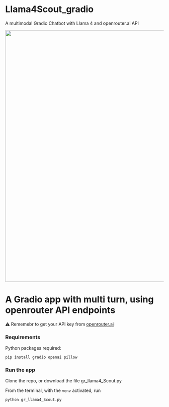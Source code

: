 # Llama4Scout_gradio
A multimodal Gradio Chatbot with Llama 4 and openrouter.ai API

<img src='https://q7.itc.cn/q_70/images03/20240419/8945b17b32d440bf88fb52149408c6c2.jpeg' width=800>


# A Gradio app with multi turn, using openrouter API endpoints

⚠️ Rememebr to get your API key from [openrouter.ai](https://openrouter.ai/meta-llama/llama-4-scout:free)


### Requirements

Python packages required:
```
pip install gradio openai pillow
```

### Run the app
Clone the repo, or download the file gr_llama4_Scout.py

From the terminal, with the `venv` activated, run
```
python gr_llama4_Scout.py
```
